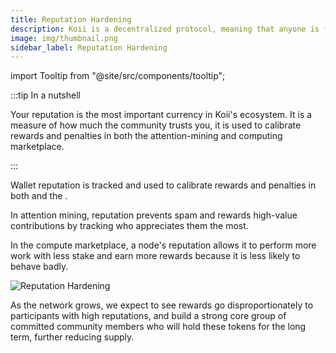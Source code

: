 ```yaml
---
title: Reputation Hardening
description: Koii is a decentralized protocol, meaning that anyone is free to fork the code and build their own version for a specific purpose.
image: img/thumbnail.png
sidebar_label: Reputation Hardening
---
```


import Tooltip from "@site/src/components/tooltip";

:::tip In a nutshell

Your reputation is the most important currency in Koii's ecosystem. It is a measure of how much the community trusts you, it is used to calibrate rewards and penalties in both the attention-mining and computing marketplace.

:::

Wallet reputation is tracked and used to calibrate rewards and penalties in both <Tooltip text="attention mining"/> and the <Tooltip text="compute marketplace"/>.

In attention mining, reputation prevents spam and rewards high-value contributions by tracking who appreciates them the most.

In the compute marketplace, a node's reputation allows it to perform more work with less stake and earn more rewards because it is less likely to behave badly.

![Reputation Hardening](/img/koii/tokenomics/reputation-hardening.svg)

As the network grows, we expect to see rewards go disproportionately to participants with high reputations, and build a strong core group of committed community members who will hold these tokens for the long term, further reducing supply.
